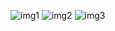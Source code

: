 ![img1](https://github.com/shruthikasenthil/calculator/assets/112261138/542aa166-369a-45bf-8f32-18f3de5d1cb3)
![img2](https://github.com/shruthikasenthil/calculator/assets/112261138/4646f02a-d051-450b-a617-9d5edef8b741)
![img3](https://github.com/shruthikasenthil/calculator/assets/112261138/e411a582-67c9-4998-8b7d-e597c0e3ff82)


